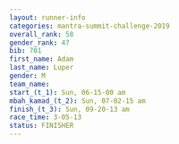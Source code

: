 ```yaml
---
layout: runner-info 
categories: mantra-summit-challenge-2019 
overall_rank: 58
gender_rank: 47
bib: 701
first_name: Adam
last_name: Luper
gender: M
team_name:
start_(t_1): Sun, 06-15-00 am
mbah_kamad_(t_2): Sun, 07-02-15 am
finish_(t_3): Sun, 09-20-13 am
race_time: 3-05-13
status: FINISHER
---
```

